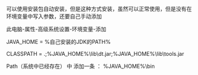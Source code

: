 可以使用安装包自动安装，但是这种方式安装，虽然可以正常使用，但是没有在 环境变量中写入参数，还要自己手动添加

此电脑-属性-高级系统设置-环境变量-添加

JAVA_HOME = %自己安装的JDK的PATH%

CLASSPATH = .;%JAVA_HOME%\lib\dt.jar;%JAVA_HOME%\lib\tools.jar

Path（系统中已经存在） 中 添加一条 ： %JAVA_HOME%\bin